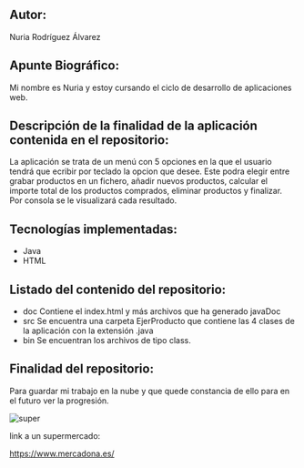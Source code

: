 ## Autor:
Nuria Rodríguez Álvarez

## Apunte Biográfico:
Mi nombre es Nuria y estoy cursando el ciclo de desarrollo de aplicaciones web.
## Descripción de la finalidad de la aplicación contenida en el repositorio:
La aplicación se trata de un menú con 5 opciones en la que el usuario tendrá que ecribir por teclado la opcion que desee. Este podra elegir entre
grabar productos en un fichero, añadir nuevos productos, calcular el importe total de los productos comprados, eliminar productos y finalizar.
Por consola se le visualizará cada resultado.

## Tecnologías implementadas: 
 * Java
 * HTML
 
## Listado del contenido del repositorio:
 * doc Contiene el index.html y más archivos que ha generado javaDoc
 * src Se encuentra una carpeta EjerProducto que contiene las 4 clases de la aplicación con la extensión .java
 * bin Se encuentran los archivos de tipo class.
 
## Finalidad del repositorio:
Para guardar mi trabajo en la nube y que quede constancia de ello para en el futuro ver la progresión.

![super](https://user-images.githubusercontent.com/98884358/160673851-996eea27-83de-4faf-a58c-2d3066628f81.jpg)

link a un supermercado: 

 https://www.mercadona.es/
